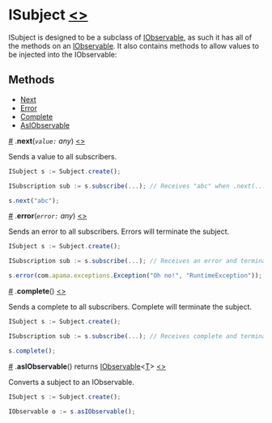 # <a name="isubject"></a>ISubject [<>](/src/rx/interfaces/ISubject.mon)

ISubject is designed to be a subclass of [IObservable](./IObservable#iobservable), as such it has all of the methods on an [IObservable](./IObservable#iobservable). It also contains methods to allow values to be injected into the IObservable:

## Methods

* [Next](#next)
* [Error](#error)
* [Complete](#complete)
* [AsIObservable](#asiobservable)

<a name="next" href="#next">#</a> .**next**(*`value:` any*) [<>](/src/rx/interfaces/ISubject.mon  "Source")

Sends a value to all subscribers.

```javascript
ISubject s := Subject.create();

ISubscription sub := s.subscribe(...); // Receives "abc" when .next(...) is called

s.next("abc");
```

<a name="error" href="#error">#</a> .**error**(*`error:` any*) [<>](/src/rx/interfaces/ISubject.mon  "Source")

Sends an error to all subscribers. Errors will terminate the subject.

```javascript
ISubject s := Subject.create();

ISubscription sub := s.subscribe(...); // Receives an error and terminates the subscription

s.error(com.apama.exceptions.Exception("Oh no!", "RuntimeException"));
```

<a name="complete" href="#complete">#</a> .**complete**() [<>](/src/rx/interfaces/ISubject.mon  "Source")

Sends a complete to all subscribers. Complete will terminate the subject.

```javascript
ISubject s := Subject.create();

ISubscription sub := s.subscribe(...); // Receives complete and terminates the subscription

s.complete();
```

<a name="asiobservable" href="#asiobservable">#</a> .**asIObservable**() returns [IObservable](./IObservable.md#iobservable)\<[T](/docs/api-docs/README.md#wildcard-class-notation)> [<>](/src/rx/interfaces/ISubject.mon  "Source") 

Converts a subject to an IObservable.

```javascript
ISubject s := Subject.create();

IObservable o := s.asIObservable();
```
